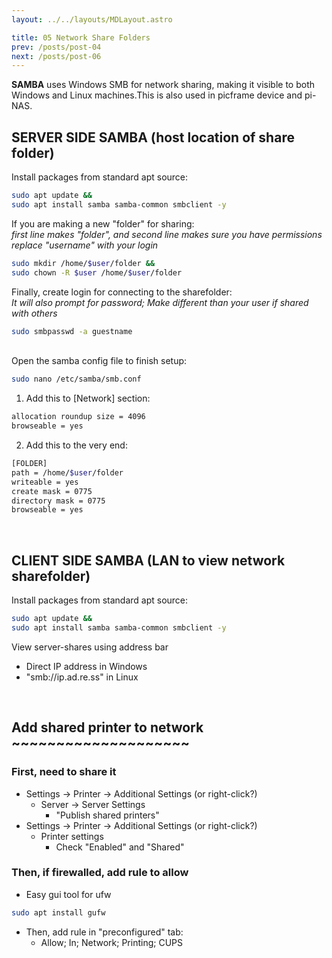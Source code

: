 ```yaml
---
layout: ../../layouts/MDLayout.astro

title: 05 Network Share Folders
prev: /posts/post-04
next: /posts/post-06
---
```



**SAMBA** uses Windows SMB for network sharing, making it visible to both Windows and Linux machines.This is also used in picframe device and pi-NAS.

## SERVER SIDE SAMBA (host location of share folder)

Install packages from standard apt source:
```sh
sudo apt update &&
sudo apt install samba samba-common smbclient -y
```
If you are making a new "folder" for sharing:<br>
_first line makes "folder", and second line makes sure you have permissions_<br>
_replace "username" with your login_
```sh
sudo mkdir /home/$user/folder &&
sudo chown -R $user /home/$user/folder
```
Finally, create login for connecting to the sharefolder:<br>
_It will also prompt for password; Make different than your user if shared with others_
```sh
sudo smbpasswd -a guestname
```
<br>Open the samba config file to finish setup:

```sh
sudo nano /etc/samba/smb.conf
```
1. Add this to [Network] section:
```sh
allocation roundup size = 4096
browseable = yes
```
2. Add this to the very end:
```sh
[FOLDER]
path = /home/$user/folder
writeable = yes
create mask = 0775
directory mask = 0775
browseable = yes
```
<br>

## CLIENT SIDE SAMBA (LAN to view network sharefolder)
Install packages from standard apt source:
```sh
sudo apt update &&
sudo apt install samba samba-common smbclient -y
```
View server-shares using address bar <br>
- Direct IP address in Windows
- "smb://ip.ad.re.ss" in Linux


<br>

## Add shared printer to network ~~~~~~~~~~~~~~~~~~~~
### First, need to share it
- Settings -> Printer -> Additional Settings (or right-click?)
    - Server -> Server Settings
        - "Publish shared printers"
- Settings -> Printer -> Additional Settings (or right-click?)
    - Printer settings
        - Check "Enabled" and "Shared"
### Then, if firewalled, add rule to allow
- Easy gui tool for ufw
```sh
sudo apt install gufw  
```
- Then, add rule in "preconfigured" tab:
    - Allow; In; Network; Printing; CUPS

